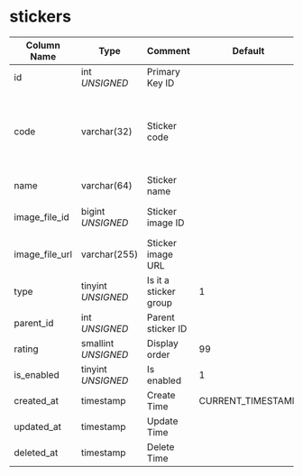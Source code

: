 # stickers

| Column Name | Type | Comment | Default | Null | Remark |
| --- | --- | --- | --- | --- | --- |
| id | int *UNSIGNED* | Primary Key ID |  | NO | Auto Increment |
| code | varchar(32) | Sticker code |  | NO | **Unique** Case-insensitive for alphabets and symbols |
| name | varchar(64) | Sticker name |  | NO | **Multilingual** |
| image_file_id | bigint *UNSIGNED* | Sticker image ID |  | YES | Related field [files->id](../systems/files.md) |
| image_file_url | varchar(255) | Sticker image URL |  | YES |  |
| type | tinyint *UNSIGNED* | Is it a sticker group | 1 | NO | 1.Sticker / 2.Sticker group |
| parent_id | int *UNSIGNED* | Parent sticker ID |  | YES |  |
| rating | smallint *UNSIGNED* | Display order | 99 | YES | Ascending order |
| is_enabled | tinyint *UNSIGNED* | Is enabled | 1 | YES | 0.Disabled / 1.Enabled |
| created_at | timestamp | Create Time | CURRENT_TIMESTAMP | YES |  |
| updated_at | timestamp | Update Time |  | YES |  |
| deleted_at | timestamp | Delete Time |  | YES |  |
